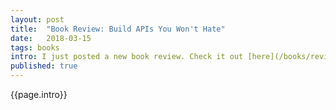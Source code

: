 ```yaml
---
layout: post
title:  "Book Review: Build APIs You Won't Hate"
date:   2018-03-15
tags: books
intro: I just posted a new book review. Check it out [here](/books/reviews/build-apis-you-wont-hate)
published: true
---
```

{{page.intro}}
